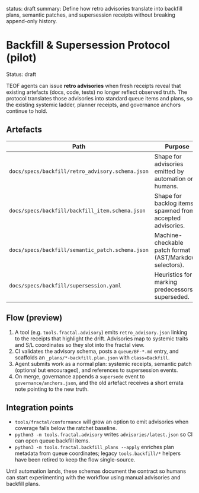 <!-- markdownlint-disable MD013 -->
status: draft
summary: Define how retro advisories translate into backfill plans, semantic patches, and supersession receipts without breaking append-only history.

# Backfill & Supersession Protocol (pilot)

Status: draft

TEOF agents can issue **retro advisories** when fresh receipts reveal that
existing artefacts (docs, code, tests) no longer reflect observed truth. The
protocol translates those advisories into standard queue items and plans, so the
existing systemic ladder, planner receipts, and governance anchors continue to hold.

## Artefacts

| Path | Purpose |
| --- | --- |
| `docs/specs/backfill/retro_advisory.schema.json` | Shape for advisories emitted by automation or humans. |
| `docs/specs/backfill/backfill_item.schema.json` | Shape for backlog items spawned from accepted advisories. |
| `docs/specs/backfill/semantic_patch.schema.json` | Machine-checkable patch format (AST/Markdown selectors). |
| `docs/specs/backfill/supersession.yaml` | Heuristics for marking predecessors superseded. |

## Flow (preview)

1. A tool (e.g. `tools.fractal.advisory`) emits `retro_advisory.json` linking to
   the receipts that highlight the drift. Advisories map to systemic traits and S/L
   coordinates so they slot into the fractal view.
2. CI validates the advisory schema, posts a `queue/BF-*.md` entry, and
   scaffolds an `_plans/*-backfill.plan.json` with `class=Backfill`.
3. Agent submits work as a normal plan: systemic receipts, semantic patch (optional
   but encouraged), and references to supersession events.
4. On merge, governance appends a `supersede` event to
   `governance/anchors.json`, and the old artefact receives a short errata note
   pointing to the new truth.

## Integration points

- `tools/fractal/conformance` will grow an option to emit advisories when
  coverage falls below the ratchet baseline.
- `python3 -m tools.fractal.advisory` writes `advisories/latest.json` so CI can
  open queue backfill items.
- `python3 -m tools.fractal.backfill_plans --apply` enriches plan metadata from
  queue coordinates; legacy `tools.backfill/*` helpers have been retired to
  keep the flow single-source.

Until automation lands, these schemas document the contract so humans can start
experimenting with the workflow using manual advisories and backfill plans.
